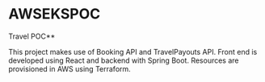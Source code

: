 # AWSEKSPOC
Travel POC**

This project makes use of Booking API and TravelPayouts API. Front end is developed using React and backend with Spring Boot. Resources are provisioned in AWS using Terraform. 